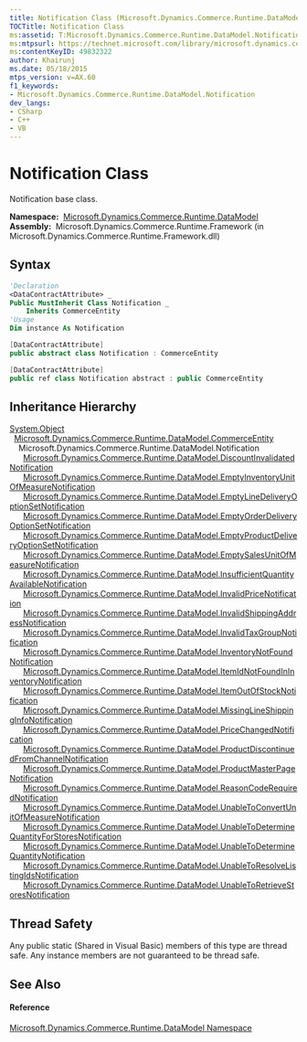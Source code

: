 ```yaml
---
title: Notification Class (Microsoft.Dynamics.Commerce.Runtime.DataModel)
TOCTitle: Notification Class
ms:assetid: T:Microsoft.Dynamics.Commerce.Runtime.DataModel.Notification
ms:mtpsurl: https://technet.microsoft.com/library/microsoft.dynamics.commerce.runtime.datamodel.notification(v=AX.60)
ms:contentKeyID: 49832322
author: Khairunj
ms.date: 05/18/2015
mtps_version: v=AX.60
f1_keywords:
- Microsoft.Dynamics.Commerce.Runtime.DataModel.Notification
dev_langs:
- CSharp
- C++
- VB
---
```


# Notification Class

Notification base class.

**Namespace:**  [Microsoft.Dynamics.Commerce.Runtime.DataModel](microsoft-dynamics-commerce-runtime-datamodel-namespace.md)  
**Assembly:**  Microsoft.Dynamics.Commerce.Runtime.Framework (in Microsoft.Dynamics.Commerce.Runtime.Framework.dll)

## Syntax

``` vb
'Declaration
<DataContractAttribute> _
Public MustInherit Class Notification _
    Inherits CommerceEntity
'Usage
Dim instance As Notification
```

``` csharp
[DataContractAttribute]
public abstract class Notification : CommerceEntity
```

``` c++
[DataContractAttribute]
public ref class Notification abstract : public CommerceEntity
```

## Inheritance Hierarchy

[System.Object](https://technet.microsoft.com/library/e5kfa45b\(v=ax.60\))  
  [Microsoft.Dynamics.Commerce.Runtime.DataModel.CommerceEntity](commerceentity-class-microsoft-dynamics-commerce-runtime-datamodel.md)  
    Microsoft.Dynamics.Commerce.Runtime.DataModel.Notification  
      [Microsoft.Dynamics.Commerce.Runtime.DataModel.DiscountInvalidatedNotification](discountinvalidatednotification-class-microsoft-dynamics-commerce-runtime-datamodel.md)  
      [Microsoft.Dynamics.Commerce.Runtime.DataModel.EmptyInventoryUnitOfMeasureNotification](emptyinventoryunitofmeasurenotification-class-microsoft-dynamics-commerce-runtime-datamodel.md)  
      [Microsoft.Dynamics.Commerce.Runtime.DataModel.EmptyLineDeliveryOptionSetNotification](emptylinedeliveryoptionsetnotification-class-microsoft-dynamics-commerce-runtime-datamodel.md)  
      [Microsoft.Dynamics.Commerce.Runtime.DataModel.EmptyOrderDeliveryOptionSetNotification](emptyorderdeliveryoptionsetnotification-class-microsoft-dynamics-commerce-runtime-datamodel.md)  
      [Microsoft.Dynamics.Commerce.Runtime.DataModel.EmptyProductDeliveryOptionSetNotification](emptyproductdeliveryoptionsetnotification-class-microsoft-dynamics-commerce-runtime-datamodel.md)  
      [Microsoft.Dynamics.Commerce.Runtime.DataModel.EmptySalesUnitOfMeasureNotification](emptysalesunitofmeasurenotification-class-microsoft-dynamics-commerce-runtime-datamodel.md)  
      [Microsoft.Dynamics.Commerce.Runtime.DataModel.InsufficientQuantityAvailableNotification](insufficientquantityavailablenotification-class-microsoft-dynamics-commerce-runtime-datamodel.md)  
      [Microsoft.Dynamics.Commerce.Runtime.DataModel.InvalidPriceNotification](invalidpricenotification-class-microsoft-dynamics-commerce-runtime-datamodel.md)  
      [Microsoft.Dynamics.Commerce.Runtime.DataModel.InvalidShippingAddressNotification](invalidshippingaddressnotification-class-microsoft-dynamics-commerce-runtime-datamodel.md)  
      [Microsoft.Dynamics.Commerce.Runtime.DataModel.InvalidTaxGroupNotification](invalidtaxgroupnotification-class-microsoft-dynamics-commerce-runtime-datamodel.md)  
      [Microsoft.Dynamics.Commerce.Runtime.DataModel.InventoryNotFoundNotification](inventorynotfoundnotification-class-microsoft-dynamics-commerce-runtime-datamodel.md)  
      [Microsoft.Dynamics.Commerce.Runtime.DataModel.ItemIdNotFoundInInventoryNotification](itemidnotfoundininventorynotification-class-microsoft-dynamics-commerce-runtime-datamodel.md)  
      [Microsoft.Dynamics.Commerce.Runtime.DataModel.ItemOutOfStockNotification](itemoutofstocknotification-class-microsoft-dynamics-commerce-runtime-datamodel.md)  
      [Microsoft.Dynamics.Commerce.Runtime.DataModel.MissingLineShippingInfoNotification](missinglineshippinginfonotification-class-microsoft-dynamics-commerce-runtime-datamodel.md)  
      [Microsoft.Dynamics.Commerce.Runtime.DataModel.PriceChangedNotification](pricechangednotification-class-microsoft-dynamics-commerce-runtime-datamodel.md)  
      [Microsoft.Dynamics.Commerce.Runtime.DataModel.ProductDiscontinuedFromChannelNotification](productdiscontinuedfromchannelnotification-class-microsoft-dynamics-commerce-runtime-datamodel.md)  
      [Microsoft.Dynamics.Commerce.Runtime.DataModel.ProductMasterPageNotification](productmasterpagenotification-class-microsoft-dynamics-commerce-runtime-datamodel.md)  
      [Microsoft.Dynamics.Commerce.Runtime.DataModel.ReasonCodeRequiredNotification](reasoncoderequirednotification-class-microsoft-dynamics-commerce-runtime-datamodel.md)  
      [Microsoft.Dynamics.Commerce.Runtime.DataModel.UnableToConvertUnitOfMeasureNotification](unabletoconvertunitofmeasurenotification-class-microsoft-dynamics-commerce-runtime-datamodel.md)  
      [Microsoft.Dynamics.Commerce.Runtime.DataModel.UnableToDetermineQuantityForStoresNotification](unabletodeterminequantityforstoresnotification-class-microsoft-dynamics-commerce-runtime-datamodel.md)  
      [Microsoft.Dynamics.Commerce.Runtime.DataModel.UnableToDetermineQuantityNotification](unabletodeterminequantitynotification-class-microsoft-dynamics-commerce-runtime-datamodel.md)  
      [Microsoft.Dynamics.Commerce.Runtime.DataModel.UnableToResolveListingIdsNotification](unabletoresolvelistingidsnotification-class-microsoft-dynamics-commerce-runtime-datamodel.md)  
      [Microsoft.Dynamics.Commerce.Runtime.DataModel.UnableToRetrieveStoresNotification](unabletoretrievestoresnotification-class-microsoft-dynamics-commerce-runtime-datamodel.md)  

## Thread Safety

Any public static (Shared in Visual Basic) members of this type are thread safe. Any instance members are not guaranteed to be thread safe.

## See Also

#### Reference

[Microsoft.Dynamics.Commerce.Runtime.DataModel Namespace](microsoft-dynamics-commerce-runtime-datamodel-namespace.md)

